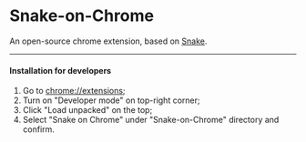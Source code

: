 # Snake-on-Chrome
An open-source chrome extension, based on [Snake](https://icreiuheciijc.github.io/Snake).
***
#### Installation for developers
1. Go to [chrome://extensions](chrome://extensions);
2. Turn on "Developer mode" on top-right corner;
3. Click "Load unpacked" on the top;
4. Select "Snake on Chrome" under "Snake-on-Chrome" directory and confirm.